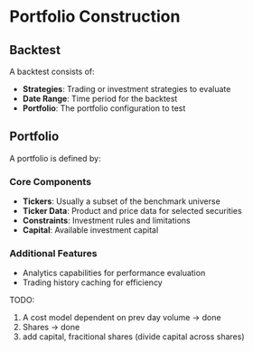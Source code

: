 # Portfolio Construction

## Backtest

A backtest consists of:

- **Strategies**: Trading or investment strategies to evaluate
- **Date Range**: Time period for the backtest
- **Portfolio**: The portfolio configuration to test

## Portfolio

A portfolio is defined by:

### Core Components

- **Tickers**: Usually a subset of the benchmark universe
- **Ticker Data**: Product and price data for selected securities
- **Constraints**: Investment rules and limitations
- **Capital**: Available investment capital

### Additional Features

- Analytics capabilities for performance evaluation
- Trading history caching for efficiency

TODO:

1. A cost model dependent on prev day volume -> done
2. Shares -> done
3. add capital, fracitional shares (divide capital across shares)
